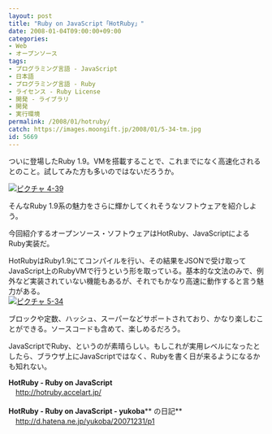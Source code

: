 ```yaml
---
layout: post
title: "Ruby on JavaScript「HotRuby」"
date: 2008-01-04T09:00:00+09:00
categories:
- Web
- オープンソース
tags: 
- プログラミング言語 - JavaScript
- 日本語
- プログラミング言語 - Ruby
- ライセンス - Ruby License
- 開発 - ライブラリ
- 開発
- 実行環境
permalink: /2008/01/hotruby/
catch: https://images.moongift.jp/2008/01/5-34-tm.jpg
id: 5669
---
```

ついに登場したRuby 1.9。VMを搭載することで、これまでになく高速化されるとのこと。試してみた方も多いのではないだろうか。   
  
[![ピクチャ 4-39](https://images.moongift.jp/2008/01/4-39-tm.jpg)](https://images.moongift.jp/2008/01/4-39.png)  
  
そんなRuby 1.9系の魅力をさらに輝かしてくれそうなソフトウェアを紹介しよう。   
  
今回紹介するオープンソース・ソフトウェアはHotRuby、JavaScriptによるRuby実装だ。   
<!--more-->  
HotRubyはRuby1.9にてコンパイルを行い、その結果をJSONで受け取ってJavaScript上のRubyVMで行うという形を取っている。基本的な文法のみで、例外など実装されていない機能もあるが、それでもかなり高速に動作すると言う魅力がある。   
[![ピクチャ 5-34](https://images.moongift.jp/2008/01/5-34-tm.jpg)](https://images.moongift.jp/2008/01/5-34.png)  
  
ブロックや定数、ハッシュ、スーパーなどサポートされており、かなり楽しむことができる。ソースコードも含めて、楽しめるだろう。   
  
JavaScriptでRuby、というのが素晴らしい。もしこれが実用レベルになったとしたら、ブラウザ上にJavaScriptではなく、Rubyを書く日が来るようになるかも知れない。   
  
**HotRuby - Ruby on JavaScript**   
　[http://hotruby.accelart.jp/   
](http://hotruby.accelart.jp/)  
**HotRuby - Ruby on JavaScript - yukoba**** の日記**  
　[http://d.hatena.ne.jp/yukoba/20071231/p1   
](http://d.hatena.ne.jp/yukoba/20071231/p1)

